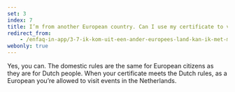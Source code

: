 ```yaml
---
set: 3
index: 7
title: I’m from another European country. Can I use my certificate to visit an event or location in the Netherlands?
redirect_from:
    - /enfaq-in-app/3-7-ik-kom-uit-een-ander-europees-land-kan-ik-met-mijn-bewijs-naar-nederlands-evenement
webonly: true
---
```

Yes, you can. The domestic rules are the same for European citizens as they are for Dutch people. When your certificate meets the Dutch rules, as a European you’re allowed to visit events in the Netherlands.
